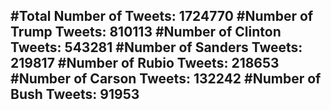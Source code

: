 #Total Number of Tweets: 1724770 
#Number of Trump Tweets: 810113
#Number of Clinton Tweets: 543281
#Number of Sanders Tweets: 219817
#Number of Rubio Tweets: 218653
#Number of Carson Tweets: 132242
#Number of Bush Tweets: 91953
---
